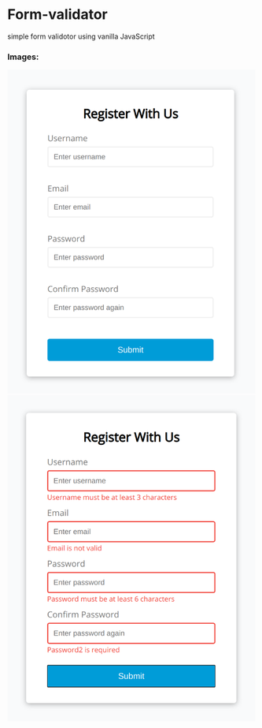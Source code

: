 # Form-validator

simple form validotor using vanilla JavaScript

### Images:

<img src="./img/form1.png"> \
<img src="./img/form2.png">
